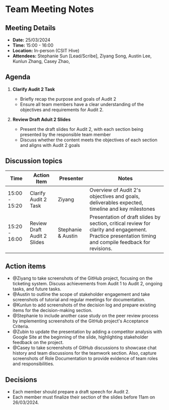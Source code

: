 # Team Meeting Notes

## Meeting Details
- **Date:** 25/03/2024
- **Time:** 15:00 - 16:00
- **Location:** In-person (CSIT Hive)
- **Attendees:** Stephanie Sun [Lead/Scribe], Ziyang Song, Austin Lee, Kunlun Zhang, Casey Zhao, 

## Agenda
1. **Clarify Audit 2 Task**
    - Briefly recap the purpose and goals of Audit 2
    - Ensure all team members have a clear understanding of the objectives and requirements for Audit 2.

2. **Review Draft Aduit 2 Slides**
   - Present the draft slides for Audit 2, with each section being presented by the responsible team member
   - Discuss whether the content meets the objectives of each section and aligns with Audit 2 goals    



## Discussion topics

| Time                | Action Item                                             | Presenter        | Notes      |
|---------------------|---------------------------------------------------------|------------------|------------|
| 15:00 - 15:20       |      Clarify Audit 2 Task	               | Ziyang   |  Overview of Audit 2's objectives and goals, deliverables expected, timeline and key milestones |
| 15:20 - 16:00       |    Review Draft Audit 2 Slides	               | Stephanie & Austin | Presentation of draft slides by section, critical review for clarity and engagement. Practice presentation timing and compile feedback for revisions. |



## Action items 
- @Ziyang to take screenshots of the GitHub project, focusing on the ticketing system. Discuss achievements from Audit 1 to Audit 2, ongoing tasks, and future tasks.
- @Austin to outline the scope of stakeholder engagement and take screenshots of tutorial and regular meetings for documentation.
- @Kunlun to add screenshots of the decision log and prepare existing items for the decision-making section.
- @Stephanie to include another case study on the peer review process by implementing screenshots of the GitHub project's Acceptance Criteria.
- @Zubin to update the presentation by adding a competitor analysis with Google Site at the beginning of the slide, highlighting stakeholder feedback on the project.
- @Casey to take screenshots of GitHub discussions to showcase chat history and team discussions for the teamwork section. Also, capture screenshots of Role Documentation to provide evidence of team roles and responsibilities.

## Decisions 

- Each member should prepare a draft speech for Audit 2.
- Each member must finalize their section of the slides before 11am on 26/03/2024.
